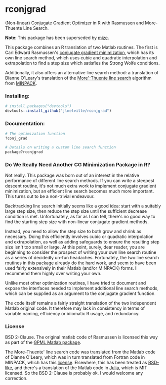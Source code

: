 # rconjgrad
(Non-linear) Conjugate Gradient Optimizer in R with Rasmussen and More-Thuente
Line Search.

**Note**: This package has been superseded by 
[mize](https://github.com/jlmelville/mize).

This package combines an R translation of two Matlab routines. The first is
Carl Edward Rasmussen's [conjugate gradient minimization](http://learning.eng.cam.ac.uk/carl/code/minimize/),
which has its own line search method, which uses cubic and quadratic 
interpolation and extrapolation to find a step size which satisfies the Strong
Wolfe conditions. 

Additionally, it also offers an alternative line search method: a translation of
Dianne O'Leary's translation of the [More'-Thuente line search](https://www.cs.umd.edu/users/oleary/software/)
algorithm from [MINPACK](http://www.netlib.org/minpack/).

### Installing:
```R
# install.packages("devtools")
devtools::install_github("jlmelville/rconjgrad")
```

### Documentation:
```R
# The optimization function
?conj_grad

# Details on writing a custom line search function
package?rconjgrad
```

### Do We Really Need Another CG Minimization Package in R?

Not really. This package was born out of an interest in the relative performance 
of  different line search methods. If you can write a steepest descent routine, 
it's not much extra work to implement conjugate gradient minimization, but an 
efficient line search becomes much more important. This turns out to be a 
non-trivial endeavour. 

Backtracking line search initially seems like a good idea: start with a 
suitably large step size, then reduce the step size until the sufficient 
decrease condition is met. Unfortunately, as far as I can tell, there's no good 
way to find the starting step size with non-linear conjugate gradient methods.

Instead, you need to allow the step size to both grow and shrink as necessary.
Doing this efficiently involves cubic or quadratic interpolation and 
extrapolation, as well as adding safeguards to ensure the resulting step
size isn't too small or large. At this point, surely, dear reader, you are
beginning to consider the prospect of writing your own line search routine as
a series of decidedly un-fun headaches. Fortunately, the two line search
routines in this package already do the hard work, and seem to have been used 
fairly extensively in their Matlab (and/or MINPACK) forms. I recommend them 
highly over writing your own.

Unlike most other optimization routines, I have tried to document and expose
the interfaces needed to implement additional line search methods, which can be
supplied as an argument to the conjugate gradient function.

The code itself remains a fairly straight translation of the two independent 
Matlab original code. It therefore may lack in consistency in terms of variable
naming, efficiency or idiomatic R usage, and redundancy.

### License
BSD 2-Clause. The original matlab code of Rasmussen is licensed this way as
part of the 
[GPML Matlab package](http://www.gaussianprocess.org/gpml/code/matlab/doc/).

The More-Thuente' line search code was translated from the Matlab code of 
Dianne O'Leary, which was in turn translated from Fortran code in MINPACK, which
has this [license](http://www.netlib.org/minpack/disclaimer). Elsewhere, this
has been treated as [BSD-like](http://mail-archives.apache.org/mod_mbox/www-legal-discuss/200609.mbox/%3C2d12b2f00609101412t7a47d99akfdb46001561d0cc4@mail.gmail.com%3E), and 
there's a translation of the Matlab code in 
[Julia](https://github.com/JuliaOpt/Optim.jl), which is MIT licensed. So the 
BSD 2-Clause is probably ok. I would welcome any correction.
